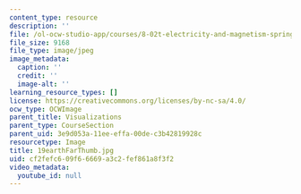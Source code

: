 ```yaml
---
content_type: resource
description: ''
file: /ol-ocw-studio-app/courses/8-02t-electricity-and-magnetism-spring-2005/cf2fefc609f66669a3c2fef861a8f3f2_19earthFarThumb.jpg
file_size: 9168
file_type: image/jpeg
image_metadata:
  caption: ''
  credit: ''
  image-alt: ''
learning_resource_types: []
license: https://creativecommons.org/licenses/by-nc-sa/4.0/
ocw_type: OCWImage
parent_title: Visualizations
parent_type: CourseSection
parent_uid: 3e9d053a-11ee-effa-00de-c3b42819928c
resourcetype: Image
title: 19earthFarThumb.jpg
uid: cf2fefc6-09f6-6669-a3c2-fef861a8f3f2
video_metadata:
  youtube_id: null
---
```

